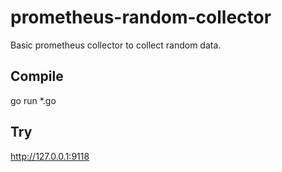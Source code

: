 # prometheus-random-collector

Basic prometheus collector to collect random data.

## Compile 

go run *.go

## Try

http://127.0.0.1:9118

